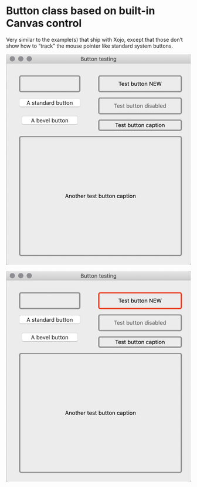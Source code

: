 # Button class based on built-in Canvas control

Very similar to the example(s) that ship with Xojo, except that those don’t show how to “track” the mouse pointer like standard system buttons.

![Screenshot of normal states](/Screenshots/normal.jpg)

![Screenshot when rolled over](/Screenshots/rolled_over.jpg)

